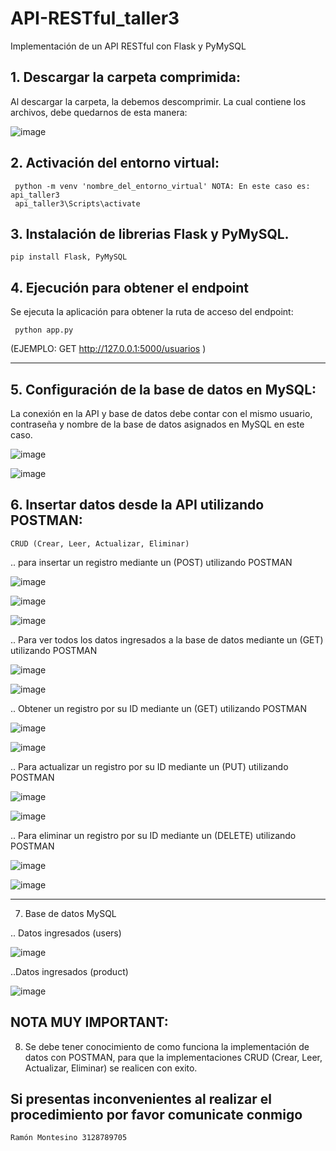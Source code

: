 # API-RESTful_taller3
Implementación de un API RESTful con Flask y PyMySQL

## 1. Descargar la carpeta comprimida:
   Al descargar la carpeta, la debemos descomprimir. La cual contiene los archivos, debe quedarnos de esta manera:
   
   ![image](https://github.com/user-attachments/assets/9568b931-a2e4-4fd5-bd0f-b63aa59cf70b)

## 2. Activación  del entorno virtual:
   ```
    python -m venv 'nombre_del_entorno_virtual' NOTA: En este caso es: api_taller3
    api_taller3\Scripts\activate
   ```
## 3. Instalación de librerias Flask y PyMySQL.
   ```
   pip install Flask, PyMySQL
   ```

## 4. Ejecución para obtener el endpoint
   Se ejecuta la aplicación para obtener la ruta de acceso del endpoint:
   ```
    python app.py
   ```
   (EJEMPLO: GET http://127.0.0.1:5000/usuarios )

---

## 5. Configuración de la base de datos en MySQL:
   La conexión en la API y base de datos debe contar con el mismo usuario, contraseña y nombre de la base de datos asignados en MySQL
   en este caso.
   
![image](https://github.com/user-attachments/assets/c6601739-bf38-415b-82f3-715410076890)

![image](https://github.com/user-attachments/assets/065a7f3f-c8a8-4bf7-b40b-27c0ecb8d0d4)

## 6. Insertar datos desde la API utilizando POSTMAN:
   ```
  CRUD (Crear, Leer, Actualizar, Eliminar)
  ```
.. para insertar un registro mediante un (POST) utilizando POSTMAN

![image](https://github.com/user-attachments/assets/1c40ef3b-978f-40d6-83b8-43974fc721d7)
   
![image](https://github.com/user-attachments/assets/b0b8f7ed-e53a-4f6e-85bc-946edef9b0f8)

![image](https://github.com/user-attachments/assets/b0c75a65-d324-4c42-a56a-f0388e7642cb)

.. Para ver todos los datos ingresados a la base de datos mediante un (GET) utilizando POSTMAN

![image](https://github.com/user-attachments/assets/b42717bc-692d-49fd-9bce-25955180d060)

![image](https://github.com/user-attachments/assets/e8ed4a49-06c1-4b60-acc3-6e0f712768d8)

.. Obtener un registro por su ID mediante un (GET) utilizando POSTMAN

![image](https://github.com/user-attachments/assets/2285b362-d1da-4083-8f9f-ccbb292a3d1b)

![image](https://github.com/user-attachments/assets/4eaf89c4-e9fd-4abf-94f6-3a6693e30bc8)

.. Para actualizar un registro por su ID mediante un (PUT) utilizando POSTMAN

![image](https://github.com/user-attachments/assets/7e281af8-8d89-4f8f-a99c-81b90e8b8ede)

![image](https://github.com/user-attachments/assets/7c8ecdef-cfd0-46aa-ac23-ccf3317c1849)

.. Para eliminar un registro por su ID mediante un (DELETE) utilizando POSTMAN

![image](https://github.com/user-attachments/assets/4f28492a-a9e5-4b10-9efb-9a621da43ead)

![image](https://github.com/user-attachments/assets/ce028e23-8f00-4009-9cb3-c1acf5e1595e)

---
7. Base de datos MySQL

.. Datos ingresados (users)

![image](https://github.com/user-attachments/assets/cfb4b83d-5f87-4d31-a0fe-41d091d4def3)

..Datos ingresados (product)

![image](https://github.com/user-attachments/assets/9df41b08-6057-4e0c-9100-384174546c5d)


## NOTA MUY IMPORTANT:
8. Se debe tener conocimiento de como funciona la implementación de datos con POSTMAN, para que la implementaciones CRUD (Crear, Leer, Actualizar, Eliminar) se realicen con exito.

## Si presentas inconvenientes al realizar el procedimiento por favor comunicate conmigo
  ```
  Ramón Montesino 3128789705
  ```






   
  
